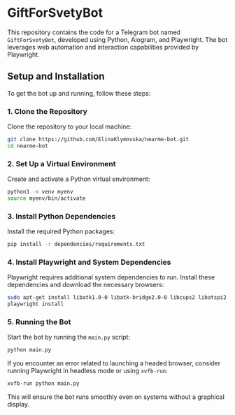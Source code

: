 # GiftForSvetyBot

This repository contains the code for a Telegram bot named `GiftForSvetyBot`, developed using Python, Aiogram, and Playwright. The bot leverages web automation and interaction capabilities provided by Playwright.

## Setup and Installation

To get the bot up and running, follow these steps:

### 1. Clone the Repository

Clone the repository to your local machine:

```bash
git clone https://github.com/ElinaKlymovska/nearme-bot.git
cd nearme-bot
```

### 2. Set Up a Virtual Environment

Create and activate a Python virtual environment:

```bash
python3 -m venv myenv
source myenv/bin/activate
```

### 3. Install Python Dependencies

Install the required Python packages:

```bash
pip install -r dependencies/requirements.txt
```

### 4. Install Playwright and System Dependencies

Playwright requires additional system dependencies to run. Install these dependencies and download the necessary browsers:

```bash
sudo apt-get install libatk1.0-0 libatk-bridge2.0-0 libcups2 libatspi2.0-0 libxcomposite1 libxdamage1 libxfixes3 libxrandr2 libgbm1 libpango-1.0-0 libcairo2 libasound2
playwright install
```

### 5. Running the Bot

Start the bot by running the `main.py` script:

```bash
python main.py
```

If you encounter an error related to launching a headed browser, consider running Playwright in headless mode or using `xvfb-run`:

```bash
xvfb-run python main.py
```

This will ensure the bot runs smoothly even on systems without a graphical display.
